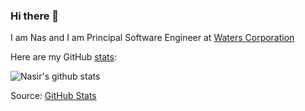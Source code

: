 ### Hi there 👋

I am Nas and I am Principal Software Engineer at [Waters Corporation](https://www.waters.com)

<!--
**NasAmin/NasAmin** is a ✨ _special_ ✨ repository because its `README.md` (this file) appears on your GitHub profile.
- 🔭 I’m currently working on ...
- 🌱 I’m currently learning ...
- 👯 I’m looking to collaborate on ...
- 🤔 I’m looking for help with ...
- 💬 Ask me about ...
- 📫 How to reach me: ...
- 😄 Pronouns: ...
- ⚡ Fun fact: ...
-->

Here are my GitHub [stats](https://github-readme-stats.vercel.app/api?username=NasAmin&show_icons=true&count_private=true&theme=default):

![Nasir's github stats](https://github-readme-stats.vercel.app/api?username=NasAmin&show_icons=true&count_private=true&theme=default)

Source: [GitHub Stats](https://github.com/anuraghazra/github-readme-stats)
